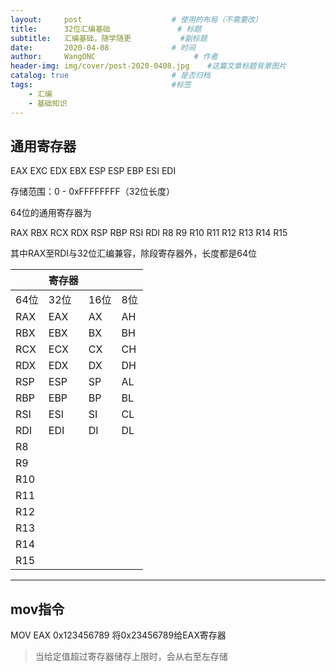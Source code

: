 ```yaml
---
layout:     post                    # 使用的布局（不需要改）
title:      32位汇编基础               # 标题 
subtitle:   汇编基础，随学随更           #副标题
date:       2020-04-08              # 时间
author:     WangONC                      # 作者
header-img: img/cover/post-2020-0408.jpg    #这篇文章标题背景图片
catalog: true                       # 是否归档
tags:                               #标签
    - 汇编
    - 基础知识
---
```


## 通用寄存器

EAX	EXC	EDX	EBX	ESP	ESP	EBP	ESI	EDI

存储范围：0 - 0xFFFFFFFF（32位长度）

64位的通用寄存器为

RAX	RBX	RCX	RDX	RSP	RBP	RSI	RDI	R8	R9	R10	R11	R12	R13	R14	R15

其中RAX至RDI与32位汇编兼容，除段寄存器外，长度都是64位



|      | 寄存器 |      |      |
| ---- | :----- | ---- | ---- |
| 64位 |   32位  | 16位 | 8位  |
| RAX | EAX | AX | AH |
| RBX | EBX | BX | BH |
| RCX | ECX | CX | CH |
| RDX | EDX | DX | DH |
| RSP | ESP | SP | AL |
| RBP | EBP | BP | BL |
| RSI | ESI | SI | CL |
| RDI | EDI | DI | DL |
| R8 |        |      |      |
| R9 |        |      |      |
| R10 |        |      |      |
| R11 |        |      |      |
| R12 |        |      |      |
| R13 |        |      |      |
| R14 |        |      |      |
| R15 |        |      |      |

------

## mov指令

MOV EAX 0x123456789	将0x23456789给EAX寄存器

>   当给定值超过寄存器储存上限时，会从右至左存储
